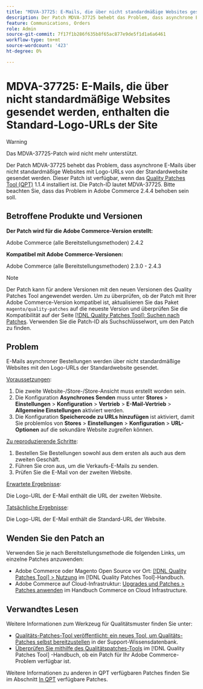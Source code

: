 ```yaml
---
title: "MDVA-37725: E-Mails, die über nicht standardmäßige Websites gesendet werden, enthalten die Standard-Logo-URLs der Site."
description: Der Patch MDVA-37725 behebt das Problem, dass asynchrone E-Mails über nicht standardmäßige Websites mit Logo-URLs von der Standardwebsite gesendet werden.
feature: Communications, Orders
role: Admin
source-git-commit: 7f17f1b286f635b8f65ac877e9de5f1d1a6a6461
workflow-type: tm+mt
source-wordcount: '423'
ht-degree: 0%

---
```


# MDVA-37725: E-Mails, die über nicht standardmäßige Websites gesendet werden, enthalten die Standard-Logo-URLs der Site

>[!WARNING]
>
> Das MDVA-37725-Patch wird nicht mehr unterstützt.

Der Patch MDVA-37725 behebt das Problem, dass asynchrone E-Mails über nicht standardmäßige Websites mit Logo-URLs von der Standardwebsite gesendet werden. Dieser Patch ist verfügbar, wenn das [Quality Patches Tool (QPT)](https://experienceleague.adobe.com/en/docs/commerce-knowledge-base/kb/announcements/commerce-announcements/magento-quality-patches-released-new-tool-to-self-serve-quality-patches) 1.1.4 installiert ist. Die Patch-ID lautet MDVA-37725. Bitte beachten Sie, dass das Problem in Adobe Commerce 2.4.4 behoben sein soll.

## Betroffene Produkte und Versionen

**Der Patch wird für die Adobe Commerce-Version erstellt:**

Adobe Commerce (alle Bereitstellungsmethoden) 2.4.2

**Kompatibel mit Adobe Commerce-Versionen:**

Adobe Commerce (alle Bereitstellungsmethoden) 2.3.0 - 2.4.3

>[!NOTE]
>
>Der Patch kann für andere Versionen mit den neuen Versionen des Quality Patches Tool angewendet werden. Um zu überprüfen, ob der Patch mit Ihrer Adobe Commerce-Version kompatibel ist, aktualisieren Sie das Paket `magento/quality-patches` auf die neueste Version und überprüfen Sie die Kompatibilität auf der Seite [[!DNL Quality Patches Tool]: Suchen nach Patches](https://experienceleague.adobe.com/en/docs/commerce-knowledge-base/kb/announcements/commerce-announcements/magento-quality-patches-released-new-tool-to-self-serve-quality-patches). Verwenden Sie die Patch-ID als Suchschlüsselwort, um den Patch zu finden.

## Problem

E-Mails asynchroner Bestellungen werden über nicht standardmäßige Websites mit den Logo-URLs der Standardwebsite gesendet.

<u>Voraussetzungen</u>:

1. Die zweite Website-/Store-/Store-Ansicht muss erstellt worden sein.
1. Die Konfiguration **Asynchrones Senden** muss unter **Stores** > **Einstellungen** > **Konfiguration** > **Vertrieb** > **E-Mail-Vertrieb** > **Allgemeine Einstellungen** aktiviert werden.
1. Die Konfiguration **Speichercode zu URLs hinzufügen** ist aktiviert, damit Sie problemlos von **Stores** > **Einstellungen** > **Konfiguration** > **URL-Optionen** auf die sekundäre Website zugreifen können.

<u>Zu reproduzierende Schritte</u>:

1. Bestellen Sie Bestellungen sowohl aus dem ersten als auch aus dem zweiten Geschäft.
1. Führen Sie cron aus, um die Verkaufs-E-Mails zu senden.
1. Prüfen Sie die E-Mail von der zweiten Website.

<u>Erwartete Ergebnisse</u>:

Die Logo-URL der E-Mail enthält die URL der zweiten Website.

<u>Tatsächliche Ergebnisse</u>:

Die Logo-URL der E-Mail enthält die Standard-URL der Website.

## Wenden Sie den Patch an

Verwenden Sie je nach Bereitstellungsmethode die folgenden Links, um einzelne Patches anzuwenden:

* Adobe Commerce oder Magento Open Source vor Ort: [[!DNL Quality Patches Tool] > Nutzung](/help/tools/quality-patches-tool/usage.md) im [!DNL Quality Patches Tool]-Handbuch.
* Adobe Commerce auf Cloud-Infrastruktur: [Upgrades und Patches > Patches anwenden](https://experienceleague.adobe.com/docs/commerce-cloud-service/user-guide/develop/upgrade/apply-patches.html) im Handbuch Commerce on Cloud Infrastructure.

## Verwandtes Lesen

Weitere Informationen zum Werkzeug für Qualitätsmuster finden Sie unter:

* [Qualitäts-Patches-Tool veröffentlicht: ein neues Tool, um Qualitäts-Patches selbst bereitzustellen](https://experienceleague.adobe.com/en/docs/commerce-knowledge-base/kb/announcements/commerce-announcements/magento-quality-patches-released-new-tool-to-self-serve-quality-patches) in der Support-Wissensdatenbank.
* [Überprüfen Sie mithilfe des Qualitätspatches-Tools](/help/tools/quality-patches-tool/patches-available-in-qpt/check-patch-for-magento-issue-with-magento-quality-patches.md) im [!DNL Quality Patches Tool] -Handbuch, ob ein Patch für Ihr Adobe Commerce-Problem verfügbar ist.

Weitere Informationen zu anderen in QPT verfügbaren Patches finden Sie im Abschnitt [In QPT](https://experienceleague.adobe.com/tools/commerce-quality-patches/index.html-) verfügbare Patches.
